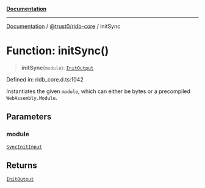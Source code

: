 [**Documentation**](../../../README.md)

***

[Documentation](../../../packages.md) / [@trust0/ridb-core](../README.md) / initSync

# Function: initSync()

> **initSync**(`module`): [`InitOutput`](../interfaces/InitOutput.md)

Defined in: ridb\_core.d.ts:1042

Instantiates the given `module`, which can either be bytes or
a precompiled `WebAssembly.Module`.

## Parameters

### module

[`SyncInitInput`](../type-aliases/SyncInitInput.md)

## Returns

[`InitOutput`](../interfaces/InitOutput.md)
